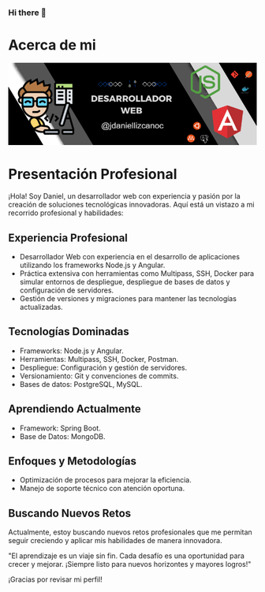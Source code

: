 ### Hi there 👋

# Acerca de mi

![Banner](/Banner.PNG)

# Presentación Profesional

¡Hola! Soy Daniel, un desarrollador web con experiencia y pasión por la creación de soluciones tecnológicas innovadoras. Aquí está un vistazo a mi recorrido profesional y habilidades:

## Experiencia Profesional

- Desarrollador Web con experiencia en el desarrollo de aplicaciones utilizando los frameworks Node.js y Angular.
- Práctica extensiva con herramientas como Multipass, SSH, Docker para simular entornos de despliegue, despliegue de bases de datos y configuración de servidores.
- Gestión de versiones y migraciones para mantener las tecnologías actualizadas.

## Tecnologías Dominadas

- Frameworks: Node.js y Angular.
- Herramientas: Multipass, SSH, Docker, Postman.
- Despliegue: Configuración y gestión de servidores.
- Versionamiento: Git y convenciones de commits.
- Bases de datos: PostgreSQL, MySQL.

## Aprendiendo Actualmente

- Framework: Spring Boot.
- Base de Datos: MongoDB.

## Enfoques y Metodologías

- Optimización de procesos para mejorar la eficiencia.
- Manejo de soporte técnico con atención oportuna.

## Buscando Nuevos Retos

Actualmente, estoy buscando nuevos retos profesionales que me permitan seguir creciendo y aplicar mis habilidades de manera innovadora.



"El aprendizaje es un viaje sin fin. Cada desafío es una oportunidad para crecer y mejorar. ¡Siempre listo para nuevos horizontes y mayores logros!"

¡Gracias por revisar mi perfil!






<!--
**DanielLizcano/DanielLizcano** is a ✨ _special_ ✨ repository because its `README.md` (this file) appears on your GitHub profile.

Here are some ideas to get you started:

- 🔭 I’m currently working on ...
- 🌱 I’m currently learning ...
- 👯 I’m looking to collaborate on ...
- 🤔 I’m looking for help with ...
- 💬 Ask me about ...
- 📫 How to reach me: ...
- 😄 Pronouns: ...
- ⚡ Fun fact: ...
-->
